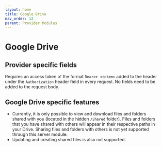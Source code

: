 ```yaml
---
layout: home
title: Google Drive
nav_order: 12
parent: Provider Modules
---
```


# Google Drive

## Provider specific fields

Requires an access token of the format `Bearer <token>` added to the header under the `Authorization` header field in every request. No fields need to be added to the request body.

## Google Drive specific features

- Currently, it is only possible to view and download files and folders shared with you (located in the hidden `/Shared` folder). Files and folders that you have shared with others will appear in their respective paths in your Drive. Sharing files and folders with others is not yet supported through this server module.
- Updating and creating shared files is also not supported.
